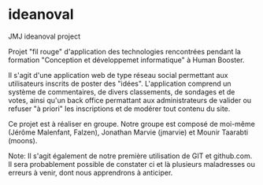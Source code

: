 # ideanoval
JMJ ideanoval project

Projet "fil rouge" d'application des technologies rencontrées pendant la formation "Conception et développemet informatique" à Human Booster.

Il s'agit d'une application web de type réseau social permettant aux utilisateurs inscrits de poster des "idées".
L'application comprend un système de commentaires, de divers classements, de sondages et de votes, ainsi qu'un 
back office permattant aux administrateurs de valider ou refuser "à priori" les inscriptions et de modérer tout contenu du site.

Ce projet est à réaliser en groupe.
Notre groupe est composé de moi-même (Jérôme Malenfant, Falzen), Jonathan Marvie (jmarvie) et Mounir Taarabti (moons).

Note: Il s'agit également de notre première utilisation de GIT et github.com.
Il sera probablement possible de constater ci et là plusieurs maladresses ou erreurs à venir, dont nous apprendrons à anticiper.



